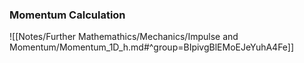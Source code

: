 ### Momentum Calculation
![[Notes/Further Mathemathics/Mechanics/Impulse and Momentum/Momentum_1D_h.md#^group=BIpivgBlEMoEJeYuhA4Fe]]


